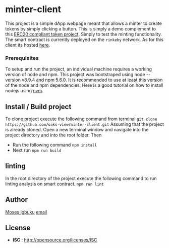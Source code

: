 # minter-client

This project is a simple dApp webpage meant that allows a minter to create tokens by simply clicking a button.
This is simply a demo complement to this [ERC20 compliant token project](https://github.com/oaks-view/MosesIgbukuToken).
Simply to test the minting functionality. The smart contract is currently deployed on the `rinkeby` network.
As for this client its hosted [here](https://oaks-view.github.io/minter-client/).

### Prerequisites
To setup and run the project, an individual machine requires a working version of node and npm.
This project was bootstraped using node --version v8.9.4 and npm 5.6.0. It is recommended to use at least this version of the node and npm dependencies. Here is a good tutorial on how to install nodejs
using [nvm](https://nodesource.com/blog/installing-node-js-tutorial-using-nvm-on-mac-os-x-and-ubuntu/).

## Install / Build project
To clone project execute the following command from terminal
`git clone https://github.com/oaks-view/minter-client.git`
Assuming that the project is already cloned. Open a new terminal window and navigate into the project directory and into the root folder. Then
* Run the following command `npm install`
* Next run `npm run build` 

## linting
In the root directory of the project execute the following command to run linting analysis on smart contract.
`npm run lint`

## Author

[Moses Igbuku](https://www.linkedin.com/in/moses-igbuku-23099010b/)
[email](captainoak@gmail.com)

## License

 - **ISC** : http://opensource.org/licenses/ISC
